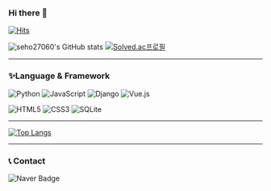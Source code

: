 ### Hi there 👋
[![Hits](https://hits.seeyoufarm.com/api/count/incr/badge.svg?url=https%3A%2F%2Fgithub.com%2Fseho27060&count_bg=%2379C83D&title_bg=%23555555&icon=&icon_color=%23E7E7E7&title=hits&edge_flat=false)](https://hits.seeyoufarm.com)

![seho27060's GitHub stats](https://github-readme-stats.vercel.app/api?username=seho27060&theme=vue&show_icons=true)       [![Solved.ac프로필](http://mazassumnida.wtf/api/v2/generate_badge?boj=seho27060)](https://solved.ac/seho27060)

---

### ✨Language & Framework 

![Python](https://img.shields.io/badge/Python-3776AB.svg?&style=for-the-badge&logo=Python&logoColor=white)
![JavaScript](https://img.shields.io/badge/JavaScript-F7DF1E.svg?&style=for-the-badge&logo=JavaScript&logoColor=white)
![Django](https://img.shields.io/badge/Django-092E20.svg?&style=for-the-badge&logo=Django&logoColor=white)
![Vue.js](https://img.shields.io/badge/Vue.js-4FC08D.svg?&style=for-the-badge&logo=Vue.js&logoColor=white)

![HTML5](https://img.shields.io/badge/HTML5-E34F26.svg?&style=for-the-badge&logo=HTML5&logoColor=white)
![CSS3](https://img.shields.io/badge/CSS3-1572B6.svg?&style=for-the-badge&logo=CSS3&logoColor=white)
![SQLite](https://img.shields.io/badge/SQLite-003B57.svg?&style=for-the-badge&logo=SQLite&logoColor=white)

---

[![Top Langs](https://github-readme-stats.vercel.app/api/top-langs/?username=seho27060)](https://github.com/anuraghazra/github-readme-stats)

---
### 📞 Contact
![Naver Badge](https://img.shields.io/badge/<Naver>-<Naver>-<#03C75A/?logo=Naver)
                                                              
<!--
**seho27060/seho27060** is a ✨ _special_ ✨ repository because its `README.md` (this file) appears on your GitHub profile.

Here are some ideas to get you started:

- 🔭 I’m currently working on ...
- 🌱 I’m currently learning ...
- 👯 I’m looking to collaborate on ...
- 🤔 I’m looking for help with ...
- 💬 Ask me about ...
- 📫 How to reach me: ...
- 😄 Pronouns: ...
- ⚡ Fun fact: ...
-->
